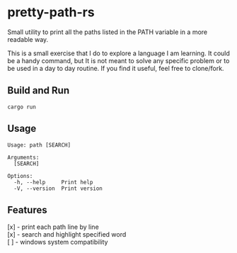 # pretty-path-rs
Small utility to print all the paths listed in the PATH variable in a more readable way.

This is a small exercise that I do to explore a language I am learning. It could be a handy command, but It is not meant to solve any specific problem or to be used in a day to day routine.
If you find it useful, feel free to clone/fork. 

## Build and Run
```
cargo run
```

## Usage
```
Usage: path [SEARCH]

Arguments:
  [SEARCH]  

Options:
  -h, --help     Print help
  -V, --version  Print version
```

## Features
[x] - print each path line by line  
[x] - search and highlight specified word  
[ ] - windows system compatibility  

